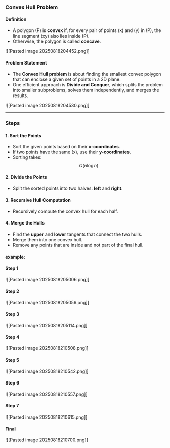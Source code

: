 ### Convex Hull Problem

#### Definition
- A polygon \(P\) is **convex** if, for every pair of points \(x\) and \(y\) in \(P\), the line segment \(xy\) also lies inside \(P\).  
- Otherwise, the polygon is called **concave**.  

![[Pasted image 20250818204452.png]]

#### Problem Statement
- The **Convex Hull problem** is about finding the smallest convex polygon that can enclose a given set of points in a 2D plane.  
- One efficient approach is **Divide and Conquer**, which splits the problem into smaller subproblems, solves them independently, and merges the results.  

![[Pasted image 20250818204530.png]]

---

### Steps

#### 1. Sort the Points
- Sort the given points based on their **x-coordinates**.  
- If two points have the same \(x\), use their **y-coordinates**.  
- Sorting takes:  
$$
O(n \log n)
$$  

#### 2. Divide the Points
- Split the sorted points into two halves: **left** and **right**.  

#### 3. Recursive Hull Computation
- Recursively compute the convex hull for each half.  

#### 4. Merge the Hulls
- Find the **upper** and **lower** tangents that connect the two hulls.  
- Merge them into one convex hull.  
- Remove any points that are inside and not part of the final hull.  

#### example:

#### Step 1
![[Pasted image 20250818205006.png]]

#### Step 2
![[Pasted image 20250818205056.png]]

#### Step 3
![[Pasted image 20250818205114.png]]

#### Step 4
![[Pasted image 20250818210508.png]]

#### Step 5
![[Pasted image 20250818210542.png]]

#### Step 6
![[Pasted image 20250818210557.png]]

#### Step 7
![[Pasted image 20250818210615.png]]

#### Final
![[Pasted image 20250818210700.png]]
